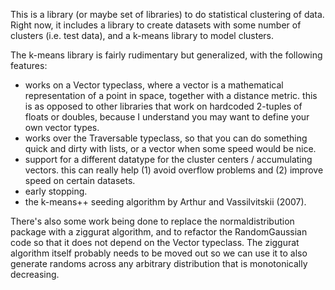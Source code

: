 This is a library (or maybe set of libraries) to do statistical clustering of data. Right now, it includes a library to create datasets with some number of clusters (i.e. test data), and a k-means library to model clusters.

The k-means library is fairly rudimentary but generalized, with the following features:

- works on a Vector typeclass, where a vector is a mathematical representation of a point in space, together with a distance metric. this is as opposed to other libraries that work on hardcoded 2-tuples of floats or doubles, because I understand you may want to define your own vector types.
- works over the Traversable typeclass, so that you can do something quick and dirty with lists, or a vector when some speed would be nice.
- support for a different datatype for the cluster centers / accumulating vectors. this can really help (1) avoid overflow problems and (2) improve speed on certain datasets.
- early stopping.
- the k-means++ seeding algorithm by Arthur and Vassilvitskii (2007).

There's also some work being done to replace the normaldistribution package with a ziggurat algorithm, and to refactor the RandomGaussian code so that it does not depend on the Vector typeclass. The ziggurat algorithm itself probably needs to be moved out so we can use it to also generate randoms across any arbitrary distribution that is monotonically decreasing.